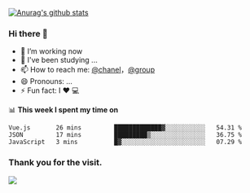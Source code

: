 [![Anurag's github stats](https://github-readme-stats.vercel.app/api?username=bmqy)](https://github.com/anuraghazra/github-readme-stats)
### Hi there 👋
- 🔭 I’m working now
- 🌱 I've been studying ...
- 📫 How to reach me: [@chanel](https://t.me/tcbmqy)，[@group](https://t.me/tgbmqy)
- 😄 Pronouns: ...
- ⚡ Fun fact:  I ❤️ 💻

📊 **This week I spent my time on**
<!--START_SECTION:waka-->
```text
Vue.js       26 mins         █████████████▓░░░░░░░░░░░   54.31 % 
JSON         17 mins         █████████▒░░░░░░░░░░░░░░░   36.75 % 
JavaScript   3 mins          █▓░░░░░░░░░░░░░░░░░░░░░░░   07.29 % 
```
<!--END_SECTION:waka-->

### Thank you for the visit.
![](http://profile-counter.glitch.me/bmqy/count.svg)
